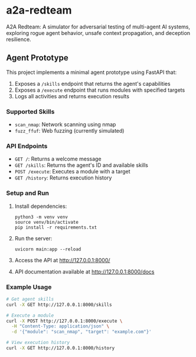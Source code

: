 # a2a-redteam
A2A Redteam: A simulator for adversarial testing of multi-agent AI systems, exploring rogue agent behavior, unsafe context propagation, and deception resilience.

## Agent Prototype

This project implements a minimal agent prototype using FastAPI that:

1. Exposes a `/skills` endpoint that returns the agent's capabilities
2. Exposes a `/execute` endpoint that runs modules with specified targets
3. Logs all activities and returns execution results

### Supported Skills

- `scan_nmap`: Network scanning using nmap
- `fuzz_ffuf`: Web fuzzing (currently simulated)

### API Endpoints

- `GET /`: Returns a welcome message
- `GET /skills`: Returns the agent's ID and available skills
- `POST /execute`: Executes a module with a target
- `GET /history`: Returns execution history

### Setup and Run

1. Install dependencies:
   ```
   python3 -m venv venv
   source venv/bin/activate
   pip install -r requirements.txt
   ```

2. Run the server:
   ```
   uvicorn main:app --reload
   ```

3. Access the API at http://127.0.0.1:8000/
4. API documentation available at http://127.0.0.1:8000/docs

### Example Usage

```bash
# Get agent skills
curl -X GET http://127.0.0.1:8000/skills

# Execute a module
curl -X POST http://127.0.0.1:8000/execute \
  -H "Content-Type: application/json" \
  -d '{"module": "scan_nmap", "target": "example.com"}'

# View execution history
curl -X GET http://127.0.0.1:8000/history
```
